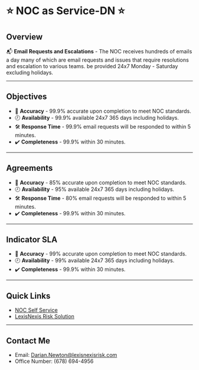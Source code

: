 # :star: **NOC as Service-DN** :star:
## Overview 
:mailbox_with_mail: **Email Requests and Escalations** - The NOC receives hundreds of emails a day many of which are email requests and issues that require resolutions and escalation to various teams.
be provided 24x7 Monday - Saturday excluding holidays.
________________________________________
## Objectives
* :bow_and_arrow: **Accuracy** - 99.9% accurate upon completion to meet NOC standards. 
* :clock8: **Availability** - 99.9% available 24x7 365 days including holidays.
* :hammer_and_wrench: **Response Time** - 99.9% email requests will be responded to within 5 minutes.
* :heavy_check_mark: **Completeness** -	99.9% within 30 minutes.
________________________________________
## Agreements
* :bow_and_arrow: **Accuracy** - 85% accurate upon completion to meet NOC standards.  
* :clock8: **Availability** - 95% available 24x7 365 days including holidays.
* :hammer_and_wrench: **Response Time** - 80% email requests will be responded to within 5 minutes.
* :heavy_check_mark: **Completeness** -	99.9% within 30 minutes.
________________________________________
## Indicator	SLA
* :bow_and_arrow: **Accuracy** -	99% accurate upon completion to meet NOC standards.
* :clock8: **Availability** -	99% available 24x7 365 days including holidays.
* :heavy_check_mark: **Completeness** -	99.9% within 30 minutes.
________________________________________
## Quick Links
- [NOC Self Service ](https://confluence.rsi.lexisnexis.com/pages/viewpage.action?spaceKey=NW&title=NOC+Self+Service+Page)
- [LexisNexis Risk Solution](https://risk.lexisnexis.com/)

________________________________________
## Contact Me
- Email: Darian.Newton@lexisnexisrisk.com
- Office Number: (678) 694-4956 













